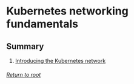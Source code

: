 # Kubernetes networking fundamentals

## Summary

1. [Introducing the Kubernetes network](/Configuring%20and%20Managing%20Kubernetes%20Networking,%20Services,%20and%20Ingress/01k8sNetworkingFundamentals/01introducingK8sNetwork.md)

###### [Return to root](https://github.com/l12f3r/CKAstudy/)